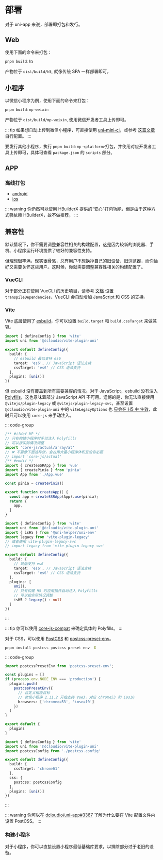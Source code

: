 # 部署

对于 uni-app 来说，部署即打包和发行。

## Web

使用下面的命令来打包：

```bash
pnpm build:h5
```

产物位于 `dist/build/h5`, 就像传统 SPA 一样部署即可。

## 小程序

以微信小程序为例，使用下面的命令来打包：

```bash
pnpm build:mp-weixin
```

产物位于 `dist/build/mp-weixin`, 使用微信开发者工具上传即可。

::: tip
如果想自动上传到微信小程序，可直接使用 [uni-mini-ci](https://www.npmjs.com/package/uni-mini-ci)，或参考 [这篇文章](https://juejin.cn/post/7272316909051346959) 自行配置。
:::

要发行其他小程序，执行 `pnpm build:mp-<platform>`打包，并使用对应开发者工具上传即可，具体可查看 `package.json` 的 `scripts` 部分。

## APP

### 离线打包

- [android](https://nativesupport.dcloud.net.cn/AppDocs/usesdk/android.html)
- [ios](https://nativesupport.dcloud.net.cn/AppDocs/usesdk/ios.html)

::: warning
你仍然可以使用 HBuilderX 提供的“安心”打包功能，但是由于这种方式强依赖 HBuilderX，故不做推荐。
:::

## 兼容性

默认情况下，你不需要调整兼容性相关的构建配置，这是因为较新的浏览器、手机、小程序运行环境提供了较好的兼容性支持。

但理想很丰满，现实很骨感，总有用户不想换掉自己的旧设备、旧浏览器，而你恰好又需要关怀这些用户。这时候，你就需要调整兼容性相关的构建配置了。

### VueCLI

对于部分正在使用 VueCLI 的历史项目，请参考 [文档](https://cli.vuejs.org/zh/config/#transpiledependencies) 设置 `transpileDependencies`，VueCLI 会自动增加 JavaScript 和 CSS 的支持。

### Vite

Vite 底层使用了 [esbuild](https://esbuild.github.io/)，你可以设置 `build.target` 和 `build.cssTarget` 来做兼容。

```ts
import { defineConfig } from 'vite'
import uni from '@dcloudio/vite-plugin-uni'

export default defineConfig({
  build: {
    // esbuild 最低支持 es6
    target: 'es6', // JavaScript 语法支持
    cssTarget: 'es6' // CSS 语法支持
  },
  plugins: [uni()]
})

```

但 esbuild 没有覆盖到所有需要兼容的情况。对于 JavaScript，esbuild 没有注入 [Polyfills](https://developer.mozilla.org/en-US/docs/Glossary/Polyfill)，这也意味着部分 JavaScript API 不可用。遗憾的是，你无法直接使用 `@vitejs/plugin-legacy` 或 `@vitejs/plugin-legacy-swc`，甚至设置 `@dcloudio/vite-plugin-uni` 中的 `viteLegacyOptions` 也 [只会在 H5 中 生效](https://github.com/dcloudio/uni-app/issues/3842)，此时只可以使用 `core-js` 来手动注入。

::: code-group

```ts [src/main.ts]
/** #ifdef MP */
// 只有构建小程序时手动注入 Polyfills
// 可以按实际情况调整
import 'core-js/actual/array/at'
// ❌ 不要像下面这样做，会占用大量小程序体积且没有必要
// import 'core-js/actual'
/** #endif */
import { createSSRApp } from 'vue'
import { createPinia } from 'pinia'
import App from './App.vue'

const pinia = createPinia()

export function createApp() {
  const app = createSSRApp(App).use(pinia);
  return {
    app,
  }
}
```

```ts [vite.config.ts]
import { defineConfig } from 'vite'
import uni from '@dcloudio/vite-plugin-uni'
import { isH5 } from '@uni-helper/uni-env'
import legacy from 'vite-plugin-legacy'
// 或者使用 vite-plugin-legacy-swc
// import legacy from 'vite-plugin-legacy-swc'

export default defineConfig({
  build: {
    // 最低支持 es6
    target: 'es6', // JavaScript 语法支持
    cssTarget: 'es6' // CSS 语法支持
  },
  plugins: [
    uni(),
    // 只有构建 H5 时应用插件自动注入 Polyfills
    // 可以按实际情况调整
    isH5 ? legacy() : null
  ]
})

```

:::

::: tip
你可以使用 [core-js-compat](https://github.com/zloirock/core-js/blob/master/packages/core-js-compat/README.md) 来确定具体的 Polyfills。
:::

对于 CSS，可以使用 [PostCSS](https://postcss.org/) 和 [postcss-preset-env](https://github.com/csstools/postcss-plugins/tree/main/plugin-packs/postcss-preset-env)。

```bash
pnpm install postcss postcss-preset-env -D
```

::: code-group

```ts [postcss.config.ts]
import postcssPresetEnv from 'postcss-preset-env';

const plugins = []
if (process.env.NODE_ENV === 'production') {
  plugins.push(
    postcssPresetEnv({
      // 自定义相应目标
      // 微信小程序 2.11.2 开始支持 Vue3，对应 chrome53 和 ios10
      browsers: ['chrome>=53', 'ios>=10']
    })
  )
}

export default {
  plugins
}
```

```ts [vite.config.ts]
import { defineConfig } from 'vite'
import uni from '@dcloudio/vite-plugin-uni'
import postcssConfig from './postcss.config'

export default defineConfig({
  build: {
    cssTarget: 'chrome61'
  },
  css: {
    postcss: postcssConfig
  },
  plugins: [uni()]
})

```

:::

::: warning
你可以在 [dcloudio/uni-app#3367](https://github.com/dcloudio/uni-app/issues/3367) 了解为什么要在 Vite 配置文件内设置 PostCSS。
:::

### 构建小程序

对于小程序，你可以直接设置小程序最低基础库要求，以排除部分过于老旧的设备。
